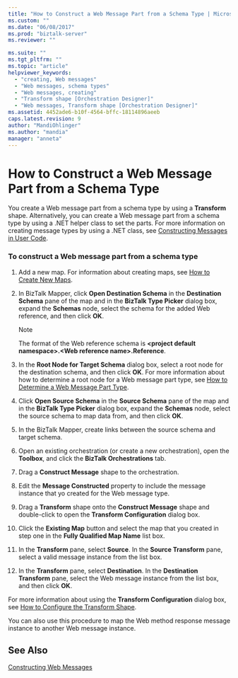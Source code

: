 ```yaml
---
title: "How to Construct a Web Message Part from a Schema Type | Microsoft Docs"
ms.custom: ""
ms.date: "06/08/2017"
ms.prod: "biztalk-server"
ms.reviewer: ""

ms.suite: ""
ms.tgt_pltfrm: ""
ms.topic: "article"
helpviewer_keywords: 
  - "creating, Web messages"
  - "Web messages, schema types"
  - "Web messages, creating"
  - "Transform shape [Orchestration Designer]"
  - "Web messages, Transform shape [Orchestration Designer]"
ms.assetid: 4452ade6-b10f-4564-bffc-18114896aeeb
caps.latest.revision: 9
author: "MandiOhlinger"
ms.author: "mandia"
manager: "anneta"
---
```

# How to Construct a Web Message Part from a Schema Type
You create a Web message part from a schema type by using a **Transform** shape. Alternatively, you can create a Web message part from a schema type by using a .NET helper class to set the parts. For more information on creating message types by using a .NET class, see [Constructing Messages in User Code](../core/constructing-messages-in-user-code.md).  
  
### To construct a Web message part from a schema type  
  
1.  Add a new map. For information about creating maps, see [How to Create New Maps](../core/how-to-create-new-maps.md).  
  
2.  In BizTalk Mapper, click **Open Destination Schema** in the **Destination Schema** pane of the map and in the **BizTalk Type Picker** dialog box, expand the **Schemas** node, select the schema for the added Web reference, and then click **OK**.  
  
    > [!NOTE]
    >  The format of the Web reference schema is **\<project default namespace>.\<Web reference name>.Reference**.  
  
3.  In the **Root Node for Target Schema** dialog box, select a root node for the destination schema, and then click **OK**. For more information about how to determine a root node for a Web message part type, see [How to Determine a Web Message Part Type](../core/how-to-determine-a-web-message-part-type.md).  
  
4.  Click **Open Source Schema** in the **Source Schema** pane of the map and in the **BizTalk Type Picker** dialog box, expand the **Schemas** node, select the source schema to map data from, and then click **OK**.  
  
5.  In the BizTalk Mapper, create links between the source schema and target schema.  
  
6.  Open an existing orchestration (or create a new orchestration), open the **Toolbox**, and click the **BizTalk Orchestrations** tab.  
  
7.  Drag a **Construct Message** shape to the orchestration.  
  
8.  Edit the **Message Constructed** property to include the message instance that yo created for the Web message type.  
  
9. Drag a **Transform** shape onto the **Construct Message** shape and double-click to open the **Transform Configuration** dialog box.  
  
10. Click the **Existing Map** button and select the map that you created in step one in the **Fully Qualified Map Name** list box.  
  
11. In the **Transform** pane, select **Source**. In the **Source Transform** pane, select a valid message instance from the list box.  
  
12. In the **Transform** pane, select **Destination**. In the **Destination Transform** pane, select the Web message instance from the list box, and then click **OK**.  
  
 For more information about using the **Transform Configuration** dialog box, see [How to Configure the Transform Shape](../core/how-to-configure-the-transform-shape.md).  
  
 You can also use this procedure to map the Web method response message instance to another Web message instance.  
  
## See Also  
 [Constructing Web Messages](../core/constructing-web-messages.md)